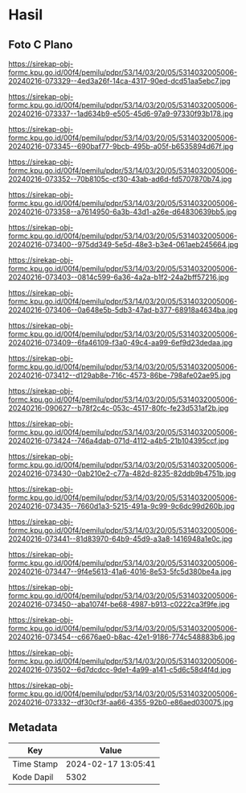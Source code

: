 # Hasil

## Foto C Plano

https://sirekap-obj-formc.kpu.go.id/00f4/pemilu/pdpr/53/14/03/20/05/5314032005006-20240216-073329--4ed3a26f-14ca-4317-90ed-dcd51aa5ebc7.jpg

https://sirekap-obj-formc.kpu.go.id/00f4/pemilu/pdpr/53/14/03/20/05/5314032005006-20240216-073337--1ad634b9-e505-45d6-97a9-97330f93b178.jpg

https://sirekap-obj-formc.kpu.go.id/00f4/pemilu/pdpr/53/14/03/20/05/5314032005006-20240216-073345--690baf77-9bcb-495b-a05f-b6535894d67f.jpg

https://sirekap-obj-formc.kpu.go.id/00f4/pemilu/pdpr/53/14/03/20/05/5314032005006-20240216-073352--70b8105c-cf30-43ab-ad6d-fd5707870b74.jpg

https://sirekap-obj-formc.kpu.go.id/00f4/pemilu/pdpr/53/14/03/20/05/5314032005006-20240216-073358--a7614950-6a3b-43d1-a26e-d64830639bb5.jpg

https://sirekap-obj-formc.kpu.go.id/00f4/pemilu/pdpr/53/14/03/20/05/5314032005006-20240216-073400--975dd349-5e5d-48e3-b3e4-061aeb245664.jpg

https://sirekap-obj-formc.kpu.go.id/00f4/pemilu/pdpr/53/14/03/20/05/5314032005006-20240216-073403--0814c599-6a36-4a2a-b1f2-24a2bff57216.jpg

https://sirekap-obj-formc.kpu.go.id/00f4/pemilu/pdpr/53/14/03/20/05/5314032005006-20240216-073406--0a648e5b-5db3-47ad-b377-68918a4634ba.jpg

https://sirekap-obj-formc.kpu.go.id/00f4/pemilu/pdpr/53/14/03/20/05/5314032005006-20240216-073409--6fa46109-f3a0-49c4-aa99-6ef9d23dedaa.jpg

https://sirekap-obj-formc.kpu.go.id/00f4/pemilu/pdpr/53/14/03/20/05/5314032005006-20240216-073412--d129ab8e-716c-4573-86be-798afe02ae95.jpg

https://sirekap-obj-formc.kpu.go.id/00f4/pemilu/pdpr/53/14/03/20/05/5314032005006-20240216-090627--b78f2c4c-053c-4517-80fc-fe23d531af2b.jpg

https://sirekap-obj-formc.kpu.go.id/00f4/pemilu/pdpr/53/14/03/20/05/5314032005006-20240216-073424--746a4dab-071d-4112-a4b5-21b104395ccf.jpg

https://sirekap-obj-formc.kpu.go.id/00f4/pemilu/pdpr/53/14/03/20/05/5314032005006-20240216-073430--0ab210e2-c77a-482d-8235-82ddb9b4751b.jpg

https://sirekap-obj-formc.kpu.go.id/00f4/pemilu/pdpr/53/14/03/20/05/5314032005006-20240216-073435--7660d1a3-5215-491a-9c99-9c6dc99d260b.jpg

https://sirekap-obj-formc.kpu.go.id/00f4/pemilu/pdpr/53/14/03/20/05/5314032005006-20240216-073441--81d83970-64b9-45d9-a3a8-1416948a1e0c.jpg

https://sirekap-obj-formc.kpu.go.id/00f4/pemilu/pdpr/53/14/03/20/05/5314032005006-20240216-073447--9f4e5613-41a6-4016-8e53-5fc5d380be4a.jpg

https://sirekap-obj-formc.kpu.go.id/00f4/pemilu/pdpr/53/14/03/20/05/5314032005006-20240216-073450--aba1074f-be68-4987-b913-c0222ca3f9fe.jpg

https://sirekap-obj-formc.kpu.go.id/00f4/pemilu/pdpr/53/14/03/20/05/5314032005006-20240216-073454--c6676ae0-b8ac-42e1-9186-774c548883b6.jpg

https://sirekap-obj-formc.kpu.go.id/00f4/pemilu/pdpr/53/14/03/20/05/5314032005006-20240216-073502--6d7dcdcc-9de1-4a99-a141-c5d6c58d4f4d.jpg

https://sirekap-obj-formc.kpu.go.id/00f4/pemilu/pdpr/53/14/03/20/05/5314032005006-20240216-073332--df30cf3f-aa66-4355-92b0-e86aed030075.jpg


## Metadata

| Key        | Value               |
| ---------- | ------------------- |
| Time Stamp | 2024-02-17 13:05:41 |
| Kode Dapil | 5302                |



